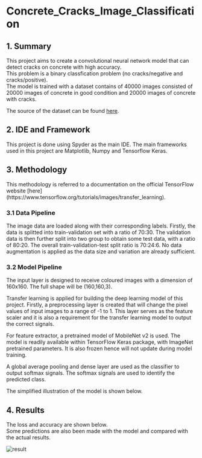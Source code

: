# Concrete_Cracks_Image_Classification
 
## 1. Summary
<p> This project aims to create a convolutional neural network model that can detect cracks on concrete with high accuracy.<br> 
This problem is a binary classfication problem (no cracks/negative and cracks/positive).<br>
The model is trained with a dataset contains of 40000 images consisted of 20000 images of concrete in good condition and 20000 images of concrete with cracks.<br> 

 The source of the dataset can be found [here](https://data.mendeley.com/datasets/5y9wdsg2zt/2).</p> 

## 2. IDE and Framework
<p>This project is done using Spyder as the main IDE. The main frameworks used in this project are Matplotlib, Numpy and Tensorflow Keras.</p>

## 3. Methodology

<p>
This methodology is referred to a documentation on the official TensorFlow website 
[here] (https://www.tensorflow.org/tutorials/images/transfer_learning).</p>

### 3.1 Data Pipeline
<p>The image data are loaded along with their corresponding labels. Firstly, the data is splitted into train-validation set with a ratio of 70:30. The validation data is then further split into two group to obtain some test data, with a ratio of 80:20. The overall train-validation-test split ratio is 70:24:6. No data augmentation is applied as the data size and variation are already sufficient.</p>

### 3.2 Model Pipeline
<p>The input layer is designed to receive coloured images with a dimension of 160x160. The full shape will be (160,160,3).

Transfer learning is applied for building the deep learning model of this project. Firstly, a preprocessing layer is created that will change the pixel values of input images to a range of -1 to 1. This layer serves as the feature scaler and it is also a requirement for the transfer learning model to output the correct signals.

For feature extractor, a pretrained model of MobileNet v2 is used. The model is readily available within TensorFlow Keras package, with ImageNet pretrained parameters. It is also frozen hence will not update during model training.

A global average pooling and dense layer are used as the classifier to output softmax signals. The softmax signals are used to identify the predicted class.

The simplified illustration of the model is shown below.</p>

## 4. Results
<p>The loss and accuracy are shown below.<br>
Some predictions are also been made with the model and compared with the actual results.
</p>

![result](https://user-images.githubusercontent.com/72061179/164838410-0ccedcf5-5b97-429a-8f54-ccb7dd5bfa31.png)
